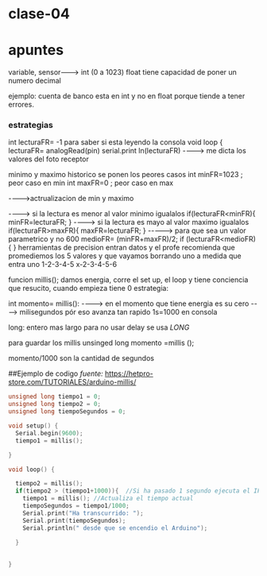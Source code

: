 # clase-04

# apuntes

variable, sensor---> int (0 a 1023) 
float tiene capacidad de poner un numero decimal

ejemplo:
cuenta de banco esta en int y no en float porque tiende a tener errores.

### estrategias
int lecturaFR= -1 
para saber si esta leyendo la consola
void loop {
  lecturaFR= analogRead(pin)
  serial.print ln(lecturaFR) ----> me dicta los valores del foto receptor

minimo y maximo historico
se ponen los peores casos
int minFR=1023 ; peor caso en min
int maxFR=0 ; peor caso en max

---->actrualizacion de min y maximo 

----> si la lectura es menor al valor minimo igualalos
if(lecturaFR<minFR){
      minFR=lecturaFR;
  }
----> si la lectura es mayo al valor maximo igualalos
if(lecturaFR>maxFR){
  maxFR=lecturaFR;
  }
-----> para que sea un valor parametrico  y no 600
medioFR= (minFR+maxFR)/2;
if (lecturaFR<medioFR){
}
herramientas de precision
entran datos y el profe recomienda que promediemos los 5 valores y que vayamos borrando uno a medida que entra uno
1-2-3-4-5
x-2-3-4-5-6


funcion millis();
damos energia, corre el set up, el loop y tiene conciencia que resucito, cuando empieza tiene 0 
estrategia:

int momento= millis():
----> en el momento que tiene energia es su cero
----> milisegundos pór eso avanza tan rapido 1s=1000 en consola

long: entero mas largo
para no usar delay se usa *LONG*

para guardar los millis
unsinged long momento =millis ();

momento/1000 son la cantidad de segundos

##Ejemplo de codigo
*fuente:* https://hetpro-store.com/TUTORIALES/arduino-millis/ 

```cpp
unsigned long tiempo1 = 0;
unsigned long tiempo2 = 0;
unsigned long tiempoSegundos = 0;

void setup() {
  Serial.begin(9600);
  tiempo1 = millis();

}

void loop() {

  tiempo2 = millis();
  if(tiempo2 > (tiempo1+1000)){  //Si ha pasado 1 segundo ejecuta el IF
    tiempo1 = millis(); //Actualiza el tiempo actual
    tiempoSegundos = tiempo1/1000;
    Serial.print("Ha transcurrido: ");
    Serial.print(tiempoSegundos);
    Serial.println(" desde que se encendio el Arduino");
    
  }
  

}
```






















